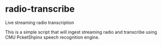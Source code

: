# radio-transcribe
Live streaming radio transcription

This is a simple script that will ingest streaming radio and transcribe using CMU PcketShpinx speech recognition engine.
